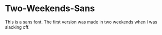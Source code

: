 # Two-Weekends-Sans
This is a sans font. The first version was made in two weekends when I was slacking off.
